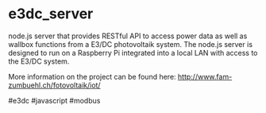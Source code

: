 # e3dc_server

node.js server that provides RESTful API to access power data as well as wallbox functions from a E3/DC photovoltaik system. The node.js server is designed to run on a Raspberry Pi integrated into a local LAN with access to the E3/DC system.

More information on the project can be found here: http://www.fam-zumbuehl.ch/fotovoltaik/iot/

#e3dc #javascript #modbus 

